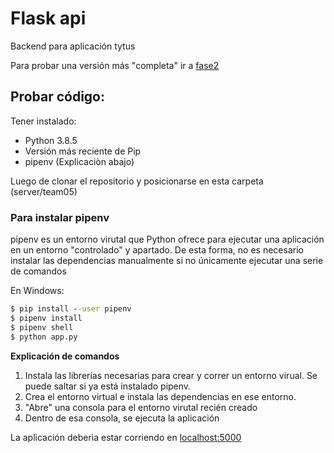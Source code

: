 # Flask api
Backend para aplicación tytus

Para probar una versión más "completa" ir a [fase2](fase2/team05)

## Probar código:
Tener instalado:
* Python 3.8.5
* Versión más reciente de Pip
* pipenv (Explicaciòn abajo)

Luego de clonar el repositorio y posicionarse en esta carpeta (server/team05)

### Para instalar pipenv
pipenv es un entorno virutal que Python ofrece para ejecutar una aplicación en un entorno "controlado" y apartado. De esta forma, no es necesario instalar las dependencias manualmente si no únicamente ejecutar una serie de comandos

En Windows:
```cmd
$ pip install --user pipenv
$ pipenv install
$ pipenv shell
$ python app.py
```
<b>Explicación de comandos</b>

1. Instala las librerías necesarias para crear y correr un entorno virual. Se puede saltar si ya está instalado pipenv.
2. Crea el entorno virtual e instala las dependencias en ese entorno. 
3. "Abre" una consola para el entorno virutal recién creado
4. Dentro de esa consola, se ejecuta la aplicación

La aplicación deberìa estar corriendo en [localhost:5000](http://localhost:5000)
